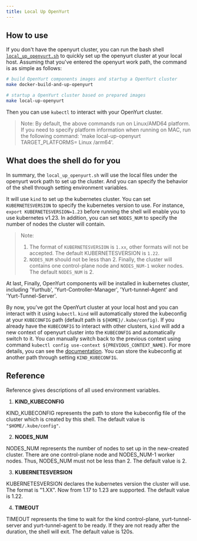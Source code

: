```yaml
---
title: Local Up OpenYurt
---
```


## How to use

If you don't have the openyurt cluster, you can run the bash shell [`local_up_openyurt.sh`](https://github.com/openyurtio/openyurt/blob/master/hack/make-rules/local_up_openyurt.sh) to quickly set up the openyurt cluster at your local host.
Assuming that you've entered the openyurt work path, the command is as simple as follows:

```bash
# build OpenYurt components images and startup a OpenYurt cluster
make docker-build-and-up-openyurt

# startup a OpenYurt cluster based on prepared images
make local-up-openyurt
```
Then you can use `kubectl` to interact with your OpenYurt cluster.

> Note:
> By default, the above commands run on Linux/AMD64 platform. If you need to specify platform information when running on MAC, run the following command: 'make local-up-openyurt TARGET_PLATFORMS= Linux /arm64'.

## What does the shell do for you

In summary, the `local_up_openyurt.sh` will use the local files under the openyurt work path to set up the cluster.  And you can specify the behavior of the shell through setting environment variables.

It will use `kind` to set up the kubernetes cluster. You can set `KUBERNETESVERSION` to specify the kubernetes version to use. For instance, `export KUBERNETESVERSION=1.23` before running the shell will enable you to use kubernetes v1.23. In addition, you can set `NODES_NUM` to specify the number of nodes the cluster will contain.
>Note:
>1. The format of `KUBERNETESVERSION` is `1.xx`, other formats will not be accepted. The default KUBERNETESVERSION is `1.22`.
>2. `NODES_NUM` should not be less than 2. Finally, the cluster will contains one control-plane node and `NODES_NUM-1` woker nodes. The default `NODES_NUM` is 2.

At last, Finally, OpenYurt components will be installed in kubernetes cluster, including 'Yurthub', 'Yurt-Controller-Manager', 'Yurt-tunnel-Agent' and 'Yurt-Tunnel-Server'.

By now, you've got the OpenYurt cluster at your local host and you can interact with it using `kubectl`. `kind` will automatically stored the kubeconfig at your `KUBECONFIG` path (default path is `${HOME}/.kube/config)`. If you already have the `KUBECONFIG` to interact with other clusters, `kind` will add a new context of openyurt cluster into the `KUBECONFIG` and automatically switch to it. You can manually switch back to the previous context using command `kubectl config use-context ${PREVIOUS_CONTEXT_NAME}`. For more details, you can see the [documentation](https://kubernetes.io/docs/tasks/access-application-cluster/configure-access-multiple-clusters/). You can store the kubeconfig at another path through setting `KIND_KUBECONFIG`.

## Reference

Reference gives descriptions of all used environment variables.

1. **KIND_KUBECONFIG**

KIND_KUBECONFIG represents the path to store the kubeconfig file of the cluster which is created by this shell. The default value is `"$HOME/.kube/config"`.

2. **NODES_NUM**

NODES_NUM represents the number of nodes to set up in the new-created cluster. There are one control-plane node and NODES_NUM-1 worker nodes. Thus, NODES_NUM must not be less than 2. The default value is 2.

3. **KUBERNETESVERSION**

KUBERNETESVERSION declares the kubernetes version the cluster will use. The format is "1.XX". Now from 1.17 to 1.23 are supported. The default value is 1.22.

4. **TIMEOUT**

TIMEOUT represents the time to wait for the kind control-plane, yurt-tunnel-server and yurt-tunnel-agent to be ready. If they are not ready after the duration, the shell will exit. The default value is 120s.
